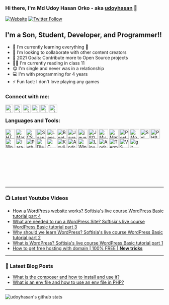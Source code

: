 ### Hi there, I'm Md Udoy Hasan Orko - aka [udoyhasan][website] 👋

[![Website](https://img.shields.io/website?label=udoyhasan.com&style=for-the-badge&url=https%3A%2F%2Fudoyhasan.com)](https://udoyhasan.com)
[![Twitter Follow](https://img.shields.io/twitter/follow/udoyhasanorko?color=1DA1F2&logo=twitter&style=for-the-badge)](https://twitter.com/intent/follow?original_referer=https%3A%2F%2Fgithub.com%2Fudoyhasan&screen_name=udoyhasanorko)

## I'm a Son, Student, Developer, and Programmer!!

- 🌱 I’m currently learning everything 🤣
- 👯 I’m looking to collaborate with other content creators
- 🥅 2021 Goals: Contribute more to Open Source projects
- 👨‍🎓 I'm currently reading in class 11
- 😋 I'm single and never was in a relationship
- ‍💻 I'm with programming for 4 years
- ⚡ Fun fact: I don't love playing any games

### Connect with me:

[<img align="left" alt="udoyhasan.com" height="25px" src="https://raw.githubusercontent.com/udoyhasan/udoyhasan/main/social/web.png" />][website]
[<img align="left" alt="udoyhasan | Facebook" height="25px" src="https://raw.githubusercontent.com/udoyhasan/udoyhasan/main/social/facebook.png" />][facebook]
[<img align="left" alt="udoyhasan | YouTube" height="25px" src="https://raw.githubusercontent.com/udoyhasan/udoyhasan/main/social/youtube.png" />][youtube]
[<img align="left" alt="udoyhasan | Twitter" height="25px" src="https://raw.githubusercontent.com/udoyhasan/udoyhasan/main/social/twitter.png" />][twitter]
[<img align="left" alt="udoyhasan | LinkedIn" height="25px" src="https://raw.githubusercontent.com/udoyhasan/udoyhasan/main/social/linkedin.png" />][linkedin]
[<img align="left" alt="udoyhasan | Instagram" height="25px" src="https://raw.githubusercontent.com/udoyhasan/udoyhasan/main/social/instagram.png" />][instagram]

<br />

### Languages and Tools:

[<img align="left" alt="HTML5" height="30px" src="https://raw.githubusercontent.com/udoyhasan/udoyhasan/main/icons/html.png" />][null-link]
[<img align="left" alt="Mark Down" height="30px" src="https://raw.githubusercontent.com/udoyhasan/udoyhasan/main/icons/md.png" />][null-link]
[<img align="left" alt="CSS3" height="30px" src="https://raw.githubusercontent.com/udoyhasan/udoyhasan/main/icons/css.png" />][null-link]
[<img align="left" alt="Sass" height="30px" src="https://raw.githubusercontent.com/udoyhasan/udoyhasan/main/icons/sass.png" />][null-link]
[<img align="left" alt="Less" height="30px" src="https://raw.githubusercontent.com/udoyhasan/udoyhasan/main/icons/less.png" />][null-link]
[<img align="left" alt="Bootstrap" height="30px" src="https://raw.githubusercontent.com/udoyhasan/udoyhasan/main/icons/bootstrap.png" />][null-link]
[<img align="left" alt="JavaScript" height="30px" src="https://raw.githubusercontent.com/udoyhasan/udoyhasan/main/icons/js.png" />][null-link]
[<img align="left" alt="jquery" height="30px" src="https://raw.githubusercontent.com/udoyhasan/udoyhasan/main/icons/jquery.png" />][null-link]
[<img align="left" alt="JSON" height="30px" src="https://raw.githubusercontent.com/udoyhasan/udoyhasan/main/icons/json.png" />][null-link]
[<img align="left" alt="MySQL" height="30px" src="https://raw.githubusercontent.com/udoyhasan/udoyhasan/main/icons/mysql.png" />][null-link]
[<img align="left" alt="MariaDB" height="30px" src="https://raw.githubusercontent.com/udoyhasan/udoyhasan/main/icons/mariadb.png" />][null-link]
[<img align="left" alt="Postgresql " height="30px" src="https://raw.githubusercontent.com/udoyhasan/udoyhasan/main/icons/pgsql.png" />][null-link]
[<img align="left" alt="MongoDB" height="30px" src="https://raw.githubusercontent.com/udoyhasan/udoyhasan/main/icons/mongodb.png" />][null-link]
[<img align="left" alt="Sql lite" height="30px" src="https://raw.githubusercontent.com/udoyhasan/udoyhasan/main/icons/sqllite.png" />][null-link]
[<img align="left" alt="PHP" height="30px" src="https://raw.githubusercontent.com/udoyhasan/udoyhasan/main/icons/php.png" />][null-link]
[<img align="left" alt="WordPress" height="30px" src="https://raw.githubusercontent.com/udoyhasan/udoyhasan/main/icons/wp.png" />][null-link]
[<img align="left" alt="laravel" height="30px" src="https://raw.githubusercontent.com/udoyhasan/udoyhasan/main/icons/laravel.png" />][null-link]
[<img align="left" alt="Python" height="30px" src="https://raw.githubusercontent.com/udoyhasan/udoyhasan/main/icons/py.png" />][null-link]
[<img align="left" alt="Django" height="30px" src="https://raw.githubusercontent.com/udoyhasan/udoyhasan/main/icons/django.png" />][null-link]
[<img align="left" alt="C Programming" height="30px" src="https://raw.githubusercontent.com/udoyhasan/udoyhasan/main/icons/c-lang.png" />][null-link]
[<img align="left" alt="Koylin" height="30px" src="https://raw.githubusercontent.com/udoyhasan/udoyhasan/main/icons/kotlin.png" />][null-link]
[<img align="left" alt="Android Studio" height="30px" src="https://raw.githubusercontent.com/udoyhasan/udoyhasan/main/icons/androidstudio.png" />][null-link]
[<img align="left" alt="Windows" height="30px" src="https://raw.githubusercontent.com/udoyhasan/udoyhasan/main/icons/windows.png" />][null-link]
[<img align="left" alt="Linux" height="30px" src="https://raw.githubusercontent.com/udoyhasan/udoyhasan/main/icons/linux.png" />][null-link]
[<img align="left" alt="Android" height="30px" src="https://raw.githubusercontent.com/udoyhasan/udoyhasan/main/icons/android.png" />][null-link]
[<img align="left" alt="Terminal" height="30px" src="https://raw.githubusercontent.com/udoyhasan/udoyhasan/main/icons/terminal.png" />][null-link]
[<img align="left" alt="VS Code" height="30px" src="https://raw.githubusercontent.com/udoyhasan/udoyhasan/main/icons/vscode.png" />][null-link]
[<img align="left" alt="git" height="30px" src="https://raw.githubusercontent.com/udoyhasan/udoyhasan/main/icons/git.png" />][null-link]
<br/>
<br/>
<br/>
<br/>
<br/>
<br/>
<br/>
<br/>
<br/>
<br/>

---

### 📺 Latest Youtube Videos

<!-- YOUTUBE:START -->
- [How a WordPress website works? Softisia&#39;s live course WordPress Basic tutorial part 4](https://www.youtube.com/watch?v=_mO1BOzObNY)
- [What are needed to run a WordPress Site? Softisia&#39;s live course WordPress Basic tutorial part 3](https://www.youtube.com/watch?v=NpGRGnAKjsA)
- [Why should we learn WordPress? Softisia&#39;s live course WordPress Basic tutorial part 2](https://www.youtube.com/watch?v=5jOTQmx-b8U)
- [What is WordPress? Softisia&#39;s live course WordPress Basic tutorial part 1](https://www.youtube.com/watch?v=xr4Wihz_tv0)
- [How to get free hosting with domain | 100% FREE | **New tricks**](https://www.youtube.com/watch?v=9IJ4qDq31kM)
<!-- YOUTUBE:END -->

---

### 📕 Latest Blog Posts

<!-- BLOG-POST-LIST:START -->
- [What is the composer and how to install and use it?](https://rootlearner.com/@udoyhasan/what-is-the-composer-and-how-to-install-and-use-it/)
- [What is an env file and how to use an env file in PHP?](https://rootlearner.com/@udoyhasan/what-is-env-file-and-how-to-use-env-file-in-php/)
<!-- BLOG-POST-LIST:END -->

---

<img aligh="left" alt="udoyhasan's github stats" src="https://github-readme-stats.vercel.app/api?username=udoyhasan">


[website]: https://udoyhasan.com
[facebook]: https://facebook.com/programmerudoyhasan
[twitter]: https://twitter.com/udoyhasanorko
[youtube]: https://www.youtube.com/channel/UC_o3M0a79cMucJjaNlalnqQ
[instagram]: https://instagram.com/udoyhasanorko
[linkedin]: https://linkedin.com/in/udoyhasan
[null-link]: #
